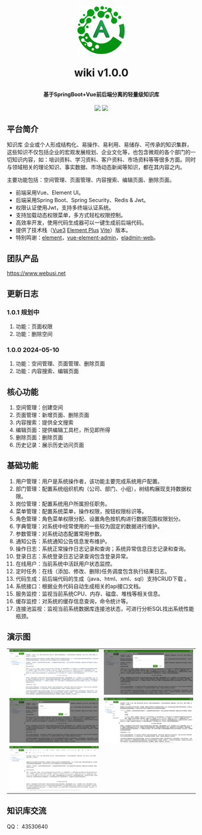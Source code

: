 <!-- lang: java -->
<p align="center">
	<img alt="logo" src="favicon.png">
</p>
<h1 align="center" style="margin: 30px 0 30px; font-weight: bold;">wiki v1.0.0</h1>
<h4 align="center">基于SpringBoot+Vue前后端分离的轻量级知识库</h4>
<p align="center">
	<a href="https://gitee.com/webusi/devops/stargazers"><img src="https://gitee.com/webusi/devops/badge/star.svg?theme=dark"></a>
	<a href="https://gitee.com/webusi/devops/blob/master/LICENSE"><img src="https://img.shields.io/github/license/mashape/apistatus.svg"></a>
</p>

## 平台简介

知识库 企业或个人形成结构化、易操作、易利用、易储存、可传承的知识集群，这些知识不仅包括企业的宏观发展规划、企业文化等，也包含微观的各个部门的一切知识内容，如：培训资料、学习资料、客户资料、市场资料等等很多方面。同时与领域相关的理论知识、事实数据、市场动态新闻等知识，都在其内容之内。<p/>
主要功能包括：空间管理、页面管理、内容搜索、编辑页面、删除页面。<p/>

* 前端采用Vue、Element UI。
* 后端采用Spring Boot、Spring Security、Redis & Jwt。
* 权限认证使用Jwt，支持多终端认证系统。
* 支持加载动态权限菜单，多方式轻松权限控制。
* 高效率开发，使用代码生成器可以一键生成前后端代码。
* 提供了技术栈（[Vue3](https://v3.cn.vuejs.org) [Element Plus](https://element-plus.org/zh-CN) [Vite](https://cn.vitejs.dev)）版本。
* 特别鸣谢：[element](https://github.com/ElemeFE/element)，[vue-element-admin](https://github.com/PanJiaChen/vue-element-admin)，[eladmin-web](https://github.com/elunez/eladmin-web)。

## 团队产品
https://www.webusi.net

## 更新日志
### 1.0.1 规划中
1.  功能：页面权限
2.  功能：删除空间

### 1.0.0 2024-05-10
1.  功能：空间管理、页面管理、删除页面
2.  功能：内容搜索、编辑页面

## 核心功能
1.  空间管理：创建空间
2.  页面管理：新增页面、删除页面
3.  内容搜索：提供全文搜索
4.  编辑页面：提供编辑工具栏，所见即所得
5.  删除页面：删除页面
6.  历史记录：展示历史访问页面

## 基础功能

1.  用户管理：用户是系统操作者，该功能主要完成系统用户配置。
2.  部门管理：配置系统组织机构（公司、部门、小组），树结构展现支持数据权限。
3.  岗位管理：配置系统用户所属担任职务。
4.  菜单管理：配置系统菜单，操作权限，按钮权限标识等。
5.  角色管理：角色菜单权限分配、设置角色按机构进行数据范围权限划分。
6.  字典管理：对系统中经常使用的一些较为固定的数据进行维护。
7.  参数管理：对系统动态配置常用参数。
8.  通知公告：系统通知公告信息发布维护。
9.  操作日志：系统正常操作日志记录和查询；系统异常信息日志记录和查询。
10. 登录日志：系统登录日志记录查询包含登录异常。
11. 在线用户：当前系统中活跃用户状态监控。
12. 定时任务：在线（添加、修改、删除)任务调度包含执行结果日志。
13. 代码生成：前后端代码的生成（java、html、xml、sql）支持CRUD下载 。
14. 系统接口：根据业务代码自动生成相关的api接口文档。
15. 服务监控：监视当前系统CPU、内存、磁盘、堆栈等相关信息。
16. 缓存监控：对系统的缓存信息查询，命令统计等。
17. 连接池监视：监视当前系统数据库连接池状态，可进行分析SQL找出系统性能瓶颈。

## 演示图
<table>
    <tr>
        <td><img src="wiki/wiki-1.png"/></td>
        <td><img src="wiki/wiki-2.png"/></td>
    </tr>
    <tr>
        <td><img src="wiki/wiki-3.png"/></td>
        <td><img src="wiki/wiki-4.png"/></td>
    </tr>
    <tr>
        <td><img src="wiki/wiki-5.png"/></td>
    </tr>
</table>


## 知识库交流

QQ： 43530640